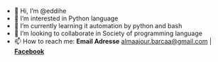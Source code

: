 - 👋 Hi, I’m @eddihe
- 👀 I’m interested in Python language
- 🌱 I’m currently learning it automation by python and bash
- 💞️ I’m looking to collaborate in Society of programming language
- 📫 How to reach me: **Email Adresse** <almaajour.barcaa@gmail.com> | [**Facebook**](https://web.facebook.com/almaajour.enaama/) 

<!---
eddihe/eddihe is a ✨ special ✨ repository because its `README.md` (this file) appears on your GitHub profile.
You can click the Preview link to take a look at your changes.
--->
